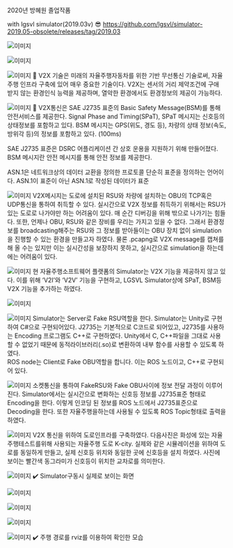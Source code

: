 2020년 방혜원 졸업작품

with lgsvl simulator(2019.03v) 
:sunglasses: https://github.com/lgsvl/simulator-2019.05-obsolete/releases/tag/2019.03

![이미지](./img/1.jpg)


![이미지](./img/2.jpg)


![이미지](./img/3.jpg)
:memo: 
V2X 기술은 미래의 자율주행자동차를 위한 기반 무선통신 기술로써, 자율주행 인프라 구축에 있어 매우 중요한 기술이다. 
V2X는 센서의 거리 제약조건에 구애 받지 않는 환경인식 능력을 제공하며, 열악한 환경에서도 환경정보의 제공이 가능하다.


![이미지](./img/4.jpg)
:memo:
V2X통신은 SAE J2735 표준의 Basic Safety Message(BSM)를 통해 안전서비스를 제공한다.
Signal Phase and Timing(SPaT), SPaT 메시지는 신호등의 상태정보를 포함하고 있다. 
BSM 메시지는 GPS(위도, 경도 등), 차량의 상태 정보(속도, 방위각 등)의 정보를 포함하고 있다. (100ms)


SAE J2735 표준은 DSRC 어플리케이션 간 상호 운용을 지원하기 위해 만들어졌다. BSM 메시지란 안전 메시지를 통해 안전 정보를 제공한다.


ASN.1은 네트워크상의 데이터 교환을 정의한 프로토콜 단순히 표준을 정의하는 언어이다.
ASN.1이 표준이 아닌 ASN.1로 작성된 데이터가 표준


![이미지](./img/5.jpg)
V2X메시지는 도로에 설치된 RSU와 차량에 설치하는 OBU의 TCP혹은 UDP통신을 통하여 취득할 수 있다. 
실시간으로 V2X 정보를 취득하기 위해서는 RSU가 있는 도로로 나가야만 하는 어려움이 있다. 
매 순간 디버깅을 위해 밖으로 나가기는 힘들다. 또한, 언제나 OBU, RSU와 같은 장비를 우리는 가지고 있을 수 없다. 그래서 환경정보를 broadcasting해주는 RSU와 그 정보를 받아들이는 OBU 장치 없이 simulation을 진행할 수 있는 환경을 만들고자 하였다.
물론 .pcapng로 V2X message를 캡쳐를 해 올 수는 있지만 이는 실시간성을 보장하지 못하고, 실시간으로 simulation을 하는데에는 어려움이 있다.


![이미지](./img/6.jpg)
현 자율주행소프트웨어 플랫폼의 Simulator는 V2X 기능을 제공하지 않고 있다. 
이를 위해 ‘V2I’와 ‘V2V’ 기능을 구현하고, LGSVL Simulator상에 SPaT, BSM등 V2X 기능을 추가하는 하였다. 


![이미지](./img/7.jpg)


![이미지](./img/8.jpg)
Simulator는 Server로 Fake RSU역할을 한다. 
Simulator는 Unity로 구현하여 C#으로 구현되어있다. J2735는 기본적으로 C코드로 되어있고, J2735를 사용하는 Encoding 프로그램도 C++로 구현하였다. 
Unity에서 C, C++파일을 그대로 사용할 수 없었기 때문에 동적라이브러리(.so)로 변환하여 내부 함수를 사용할 수 있도록 하였다.  
ROS node는 Client로 Fake OBU역할을 합니다. 이는 ROS 노드이고, C++로 구현되어 있다. 


![이미지](./img/9.jpg)
소켓통신을 통하여 FakeRSU와 Fake OBU사이에 정보 전달 과정이 이루어 진다. 
Simulator에서는 실시간으로 변화하는 신호등 정보를 J2735표준 형태로 Encoding을 한다. 
이렇게 인코딩 된 정보를 ROS 노드에서 J2735표준으로 Decoding을 한다. 또한 자율주행을하는데 사용될 수 있도록 ROS Topic형태로 출력을 하였다.


![이미지](./img/10.jpg)
V2X 통신을 위하여 도로인프라를 구축하였다. 
다음사진은 화성에 있는 자율주행테스트를위해 사용되는 자율주행 도로 K-city. 
실제와 같은 시뮬레이션을 위하여 도로를 동일하게 만들고, 실제 신호등 위치와 동일한 곳에 신호등을 설치 하였다.
사진에 보이는 빨간색 동그라미가 신호등이 위치한 교차로를 의미한다.


![이미지](./img/11.jpg)
:heavy_check_mark: Simulator구동시 실제로 보이는 화면


![이미지](./img/12.jpg)


![이미지](./img/13.jpg)


![이미지](./img/15.jpg)


![이미지](./img/17.jpg)
:heavy_check_mark: 주행 경로를 rviz를 이용하여 확인한 모습


